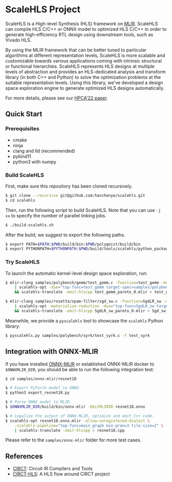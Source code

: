 # ScaleHLS Project

ScaleHLS is a High-level Synthesis (HLS) framework on [MLIR](https://mlir.llvm.org). ScaleHLS can compile HLS C/C++ or ONNX model to optimized HLS C/C++ in order to generate high-efficiency RTL design using downstream tools, such as Vivado HLS.

By using the MLIR framework that can be better tuned to particular algorithms at different representation levels, ScaleHLS is more scalable and customizable towards various applications coming with intrinsic structural or functional hierarchies. ScaleHLS represents HLS designs at multiple levels of abstraction and provides an HLS-dedicated analysis and transform library (in both C++ and Python) to solve the optimization problems at the suitable representation levels. Using this library, we've developed a design space exploration engine to generate optimized HLS designs automatically.

For more details, please see our [HPCA'22 paper](https://arxiv.org/abs/2107.11673).

## Quick Start

### Prerequisites
- cmake
- ninja
- clang and lld (recommended)
- pybind11
- python3 with numpy

### Build ScaleHLS
First, make sure this repository has been cloned recursively.
```sh
$ git clone --recursive git@github.com:hanchenye/scalehls.git
$ cd scalehls
```

Then, run the following script to build ScaleHLS. Note that you can use `-j xx` to specify the number of parallel linking jobs.
```sh
$ ./build-scalehls.sh
```

After the build, we suggest to export the following paths.
```sh
$ export PATH=$PATH:$PWD/build/bin:$PWD/polygeist/build/bin
$ export PYTHONPATH=$PYTHONPATH:$PWD/build/tools/scalehls/python_packages/scalehls_core
```

### Try ScaleHLS
To launch the automatic kernel-level design space exploration, run:
```sh
$ mlir-clang samples/polybench/gemm/test_gemm.c -function=test_gemm -memref-fullrank -raise-scf-to-affine -S \
    | scalehls-opt -dse="top-func=test_gemm target-spec=samples/polybench/config.json" -debug-only=scalehls > /dev/null \
    && scalehls-translate -emit-hlscpp test_gemm_pareto_0.mlir > test_gemm_pareto_0.cpp

$ mlir-clang samples/rosetta/spam-filter/sgd_sw.c -function=SgdLR_sw -memref-fullrank -raise-scf-to-affine -S \
    | scalehls-opt -materialize-reduction -dse="top-func=SgdLR_sw target-spec=samples/rosetta/config.json" -debug-only=scalehls > /dev/null \
    && scalehls-translate -emit-hlscpp SgdLR_sw_pareto_0.mlir > Sgd_sw_pareto_0.cpp
```

Meanwhile, we provide a `pyscalehls` tool to showcase the `scalehls` Python library:
```sh
$ pyscalehls.py samples/polybench/syrk/test_syrk.c -f test_syrk
```

## Integration with ONNX-MLIR
If you have installed [ONNX-MLIR](https://github.com/onnx/onnx-mlir) or established ONNX-MLIR docker to `$ONNXMLIR_DIR`, you should be able to run the following integration test:
```sh
$ cd samples/onnx-mlir/resnet18

$ # Export PyTorch model to ONNX.
$ python3 export_resnet18.py

$ # Parse ONNX model to MLIR.
$ $ONNXMLIR_DIR/build/bin/onnx-mlir -EmitMLIRIR resnet18.onnx

$ # Legalize the output of ONNX-MLIR, optimize and emit C++ code.
$ scalehls-opt resnet18.onnx.mlir -allow-unregistered-dialect \
    -scalehls-pipeline="top-func=main_graph min-gran=3 tile-size=2" \
    | scalehls-translate -emit-hlscpp > resnet18.cpp
```

Please refer to the `samples/onnx-mlir` folder for more test cases.

## References
- [CIRCT](https://github.com/llvm/circt): Circuit IR Compilers and Tools
- [CIRCT-HLS](https://github.com/circt-hls/circt-hls): A HLS flow around CIRCT project
